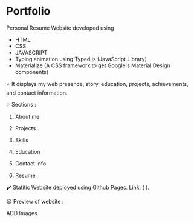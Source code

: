 # Portfolio


Personal Resume Website developed using 
* HTML
* CSS
* JAVASCRIPT
* Typing animation using Typed.js (JavaScript Library)
* Materialize (A CSS framework to get Google's Material Design components)



⭐ It displays my web presence, story, education, projects, achievements, and contact information.



💡 Sections :

1. About me

2. Projects

3. Skills

4. Education

5. Contact Info

6. Resume



✔️  Statitic Website deployed using Github Pages. Link: ( ).


:smiley: Preview of website :

ADD Images
